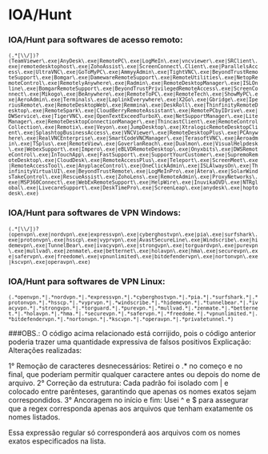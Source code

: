 # IOA/Hunt 

### IOA/Hunt para softwares de acesso remoto:

<code>```(.*[\\/])?(TeamViewer\.exe|AnyDesk\.exe|RemotePC\.exe|LogMeIn\.exe|vncviewer\.exe|SRClient\.exe|remotedesktophost\.exe|ZohoAssist\.exe|ScreenConnect\.Client\.exe|ParallelsAccess\.exe|UltraVNC\.exe|GoToMyPC\.exe|AmmyyAdmin\.exe|TightVNC\.exe|BeyondTrustRemoteSupport\.exe|Bomgar\.exe|DamewareRemoteSupport\.exe|RemoteUtilities\.exe|NetopRemoteControl\.exe|RemotelyAnywhere\.exe|Radmin\.exe|RemoteDesktopManager\.exe|ISLOnline\.exe|BomgarRemoteSupport\.exe|BeyondTrustPrivilegedRemoteAccess\.exe|ScreenConnect\.exe|Mikogo\.exe|BeAnywhere\.exe|RemoteToPC\.exe|RemoteTech\.exe|ShowMyPC\.exe|AeroAdmin\.exe|Terminals\.exe|LaplinkEverywhere\.exe|X2Go\.exe|Gbridge\.exe|IperiusRemote\.exe|RemoteDesktopWeb\.exe|Remmina\.exe|DeskRoll\.exe|ThinfinityRemoteDesktop\.exe|RemoteSpark\.exe|CloudBerryRemoteAssistant\.exe|RemotePCbyIDrive\.exe|DWService\.exe|TigerVNC\.exe|OpenTextExceedTurboX\.exe|NetSupportManager\.exe|LiteManager\.exe|RemoteDesktopConnectionManager\.exe|ThincastClient\.exe|RemoteControlCollection\.exe|Remotix\.exe|Veyon\.exe|JumpDesktop\.exe|XtralogicRemoteDesktopClient\.exe|SplashtopBusinessAccess\.exe|VNCViewer\.exe|RemoteDesktopPlus\.exe|PCAnywhere\.exe|RealVNCEnterprise\.exe|SmartCodeVNCManager\.exe|TerasoftVNC\.exe|Aeroadmin\.exe|TSplus\.exe|RemoteView\.exe|GoverlanReach\.exe|Dualmon\.exe|VisualHelpdesk\.exe|WebexSupport\.exe|Impero\.exe|eBLVDRemoteDesktop\.exe|Onyxbits\.exe|DWSRemoteControl\.exe|InTouchApp\.exe|FastSupport\.exe|SupportYourCustomer\.exe|SupremoRemoteDesktop\.exe|CloudDesk\.exe|RemoteAccessPlus\.exe|Teleport\.exe|ScreenMeet\.exe|RemoteAccessTool\.exe|AnyplaceControl\.exe|OneClickAdmin\.exe|ISLAlwaysOn\.exe|ThinfinityVirtualUI\.exe|BeyondTrustRemote\.exe|LogMeInPro\.exe|Atera\.exe|SolarWindsTakeControl\.exe|RescueAssist\.exe|ZohoLens\.exe|RemoteAdmin\.exe|ProxyNetworks\.exe|MSP360Connect\.exe|WebExRemoteSupport\.exe|HelpWire\.exe|InuvikaOVD\.exe|NTRglobal\.exe|LivecareSupport\.exe|DeskTimePro\.exe|ScreenLeap\.exe|anydesk\.exe|hoptodesk\.exe)```</code>

### IOA/Hunt para softwares de VPN Windows:

<code>```(.*[\\/])?(openvpn\.exe|nordvpn\.exe|expressvpn\.exe|cyberghostvpn\.exe|pia\.exe|surfshark\.exe|protonvpn\.exe|hsscp\.exe|vyprvpn\.exe|AvastSecureLine\.exe|Windscribe\.exe|hidemevpn\.exe|TunnelBear\.exe|ivacyvpn\.exe|strongvpn\.exe|torguardvpn\.exe|purevpn\.exe|mullvad\.exe|zenmate\.exe|betternet\.exe|holavpn\.exe|hma\.exe|securevpn\.exe|safervpn\.exe|freedome\.exe|vpnunlimited\.exe|bitdefendervpn\.exe|nortonvpn\.exe|kscvpn\.exe|operavpn\.exe)```</code>

### IOA/Hunt para softwares de VPN Linux:

<code>```(.*openvpn.*|.*nordvpn.*|.*expressvpn.*|.*cyberghostvpn.*|.*pia.*|.*surfshark.*|.*protonvpn.*|.*hsscp.*|.*vyprvpn.*|.*windscribe.*|.*hidemevpn.*|.*tunnelbear.*|.*ivacyvpn.*|.*strongvpn.*|.*torguard.*|.*purevpn.*|.*mullvad.*|.*zenmate.*|.*betternet.*|.*holavpn.*|.*hma.*|.*securevpn.*|.*safervpn.*|.*freedome.*|.*vpnunlimited.*|.*bitdefendervpn.*|.*nortonvpn.*|.*kscvpn.*|.*operavpn.*|.*privatetunnel.*)```</code>

###OBS.: O código acima relacionado está corrijido, pois o código anterior poderia trazer uma quantidade expressiva de falsos positivos
Explicação:
Alterações realizadas:

1° Remoção de caracteres desnecessários: Retirei o .* no começo e no final, que poderiam permitir qualquer caractere antes ou depois do nome de arquivo.
2° Correção da estrutura: Cada padrão foi isolado com | e colocado entre parênteses, garantindo que apenas os nomes exatos sejam correspondidos.
3° Ancoragem no início e fim: Usei ^ e $ para assegurar que a regex corresponda apenas aos arquivos que tenham exatamente os nomes listados.

Essa expressão regular só corresponderá aos arquivos com os nomes exatos especificados na lista.
